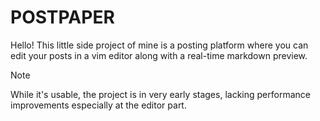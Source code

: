 # POSTPAPER

Hello! This little side project of mine is a posting platform where you can edit your posts in a vim editor along with a real-time markdown preview.

> [!NOTE]  
> While it's usable, the project is in very early stages, lacking performance improvements especially at the editor part.
